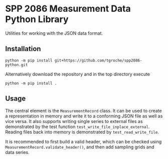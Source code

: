 SPP 2086 Measurement Data Python Library
=====

Utilities for working with the JSON data format.

Installation
-----

    python -m pip install git+https://github.com/tgroche/spp2086-python.git

Alternatively download the repository and in the top directory execute

    python -m pip install .

Usage
----

The central element is the `MeasurementRecord` class. It can be used to create a representation in memory and write it to a conforming JSON file as well as vice versa. It also supports writing single series to external files as demonstrated by the test function `test_write_file_inplace_external`.
Reading files back into memory is demonstrated by `test_read_write_file`.

It is recommended to first build a valid header, which can be checked using `MeasurementRecord.validate_header()`, and then add sampling grids and data series.

